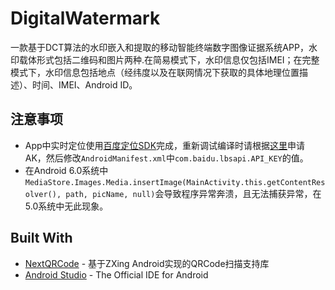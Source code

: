 # DigitalWatermark

一款基于DCT算法的水印嵌入和提取的移动智能终端数字图像证据系统APP，水印载体形式包括二维码和图片两种.在简易模式下，水印信息仅包括IMEI；在完整模式下，水印信息包括地点（经纬度以及在联网情况下获取的具体地理位置描述）、时间、IMEI、Android ID。

## 注意事项

* App中实时定位使用[百度定位SDK](http://lbsyun.baidu.com/index.php?title=android-locsdk)完成，重新调试编译时请根据[这里](http://lbsyun.baidu.com/index.php?title=android-locsdk/guide/key)申请AK，然后修改```AndroidManifest.xml```中```com.baidu.lbsapi.API_KEY```的值。
* 在Android 6.0系统中```MediaStore.Images.Media.insertImage(MainActivity.this.getContentResolver(), path, picName, null)```会导致程序异常奔溃，且无法捕获异常，在5.0系统中无此现象。

## Built With

* [NextQRCode](https://github.com/yoojia/NextQRCode) - 基于ZXing Android实现的QRCode扫描支持库
* [Android Studio](https://developer.android.com/studio/index.html) - The Official IDE for Android